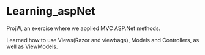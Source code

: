 # Learning_aspNet

ProjW, an exercise where we applied MVC ASP.Net methods.

Learned how to use Views(Razor and viewbags), Models and Controllers, as well as ViewModels.
